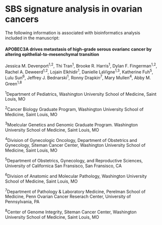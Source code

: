 # SBS signature analysis in ovarian cancers 
The following information is associated with bioinformatics analysis included in the manuscript: 
#### APOBEC3A drives metastasis of high-grade serous ovarianc cancer by altering epithelial-to-mesenchymal transition
Jessica M. Devenport<sup>1,2</sup>, Thi Tran<sup>1</sup>, Brooke R. Harris<sup>1</sup>, Dylan F. Fingerman<sup>1,2</sup>, Rachel A. Deweerd<sup>1,2</sup>, 
Lojain Elkhidir<sup>1</sup>, Danielle LaVigne<sup>1,3</sup>, Katherine Fuh<sup>5</sup>, Lulu Sun<sup>6</sup>, Jeffrey J. Bednarski<sup>1</sup>, 
Ronny Drapkin<sup>7</sup>, Mary Mullen<sup>4</sup>, Abby M. Green<sup>1,8</sup>

<sup>1</sup>Department of Pediatrics, Washington University School of Medicine, Saint Louis, MO

<sup>2</sup>Cancer Biology Graduate Program, Washington University School of Medicine, Saint Louis, MO

<sup>3</sup>Moelcular Genetics and Genomic Graduate Program. Washington University School of Medicine, Saint Louis, MO

<sup>4</sup>Division of Gynecologic Oncology, Department of Obstetrics and Gynecology, Siteman Cancer Center, Washington University School of Medicine, 
Saint Louis, MO

<sup>5</sup>Department of Obstetrics, Gynecology, and Reproductive Sciences, University of Californica San Fransisco, San Fransisco, CA

<sup>6</sup>Division of Anatomic and Molecular Pathology, Washington University School of Medicine, Saint Louis, MO

<sup>7</sup>Department of Pathology & Laboratory Medicine, Perelman School of Medicine, Penn Ovarian Cancer Reserach Center, University of Pennsylvania, PA

<sup>8</sup>Center of Genome Integrity, Siteman Cancer Center, Washington University School of Medicine, Saint Louis, MO

